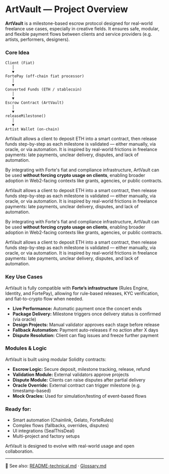 # ArtVault — Project Overview

**ArtVault** is a milestone-based escrow protocol designed for real-world freelance use cases, especially in creative fields. It ensures safe, modular, and flexible payment flows between clients and service providers (e.g. artists, performers, designers).

### Core Idea

```
Client (Fiat)
   │
   ▼
FortePay (off-chain fiat processor)
   │
   ▼
Converted Funds (ETH / stablecoin)
   │
   ▼
Escrow Contract (ArtVault)
   │
   ▼
releaseMilestone()
   │
   ▼
Artist Wallet (on-chain)

```

ArtVault allows a client to deposit ETH into a smart contract, then release funds step-by-step as each milestone is validated — either manually, via oracle, or via automation. It is inspired by real-world frictions in freelance payments: late payments, unclear delivery, disputes, and lack of automation.

By integrating with Forte's fiat and compliance infrastructure, ArtVault can be used **without forcing crypto usage on clients**, enabling broader adoption in Web2-facing contexts like grants, agencies, or public contracts.

ArtVault allows a client to deposit ETH into a smart contract, then release funds step-by-step as each milestone is validated — either manually, via oracle, or via automation. It is inspired by real-world frictions in freelance payments: late payments, unclear delivery, disputes, and lack of automation.

By integrating with Forte's fiat and compliance infrastructure, ArtVault can be used **without forcing crypto usage on clients**, enabling broader adoption in Web2-facing contexts like grants, agencies, or public contracts.

ArtVault allows a client to deposit ETH into a smart contract, then release funds step-by-step as each milestone is validated — either manually, via oracle, or via automation. It is inspired by real-world frictions in freelance payments: late payments, unclear delivery, disputes, and lack of automation.

### Key Use Cases

ArtVault is fully compatible with **Forte’s infrastructure** (Rules Engine, Identity, and FortePay), allowing for rule-based releases, KYC verification, and fiat-to-crypto flow when needed.

* **Live Performance:** Automatic payment once the concert ends
* **Package Delivery:** Milestone triggers once delivery status is confirmed (via oracle)
* **Design Projects:** Manual validator approves each stage before release
* **Fallback Automation:** Payment auto-releases if no action after X days
* **Dispute Resolution:** Client can flag issues and freeze further payment

### Modules & Logic

ArtVault is built using modular Solidity contracts:

* **Escrow Logic:** Secure deposit, milestone tracking, release, refund
* **Validation Module:** External validators approve projects
* **Dispute Module:** Clients can raise disputes after partial delivery
* **Oracle Override:** External contract can trigger milestone (e.g. timestamp-based)
* **Mock Oracles:** Used for simulation/testing of event-based flows

### Ready for:

* Smart automation (Chainlink, Gelato, ForteRules)
* Complex flows (fallbacks, overrides, disputes)
* UI integrations (SealThisDeal)
* Multi-project and factory setups

ArtVault is designed to evolve with real-world usage and open collaboration.

---

📎 See also: [README-technical.md](./README-technical.md) · [Glossary.md](./Glossary.md)
